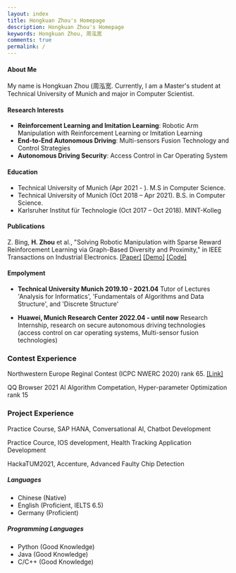 ```yaml
---
layout: index
title: Hongkuan Zhou's Homepage
description: Hongkuan Zhou's Homepage
keywords: Hongkuan Zhou, 周泓宽
comments: true
permalink: /
---
```


#### About Me

My name is Hongkuan Zhou (周泓宽. Currently, I am a Master's student at Technical University of Munich and major in Computer Scientist.

#### Research Interests

- **Reinforcement Learning and Imitation Learning**: Robotic Arm Manipulation with Reinforcement Learning or Imitation Learning
- **End-to-End Autonomous Driving**: Multi-sensors Fusion Technology and Control Strategies
- **Autonomous Driving Security**: Access Control in Car Operating System

#### Education

- Technical University of Munich (Apr 2021 - ). M.S in Computer Science.
- Technical University of Munich (Oct 2018 – Apr 2021). B.S. in Computer Science.
- Karlsruher Institut für Technologie  (Oct 2017 – Oct 2018). MINT-Kolleg

#### Publications

Z. Bing, **H. Zhou** et al., "Solving Robotic Manipulation with Sparse Reward Reinforcement Learning via Graph-Based Diversity and Proximity," in IEEE Transactions on Industrial Electronics. [[Paper]](https://ieeexplore.ieee.org/document/9772990) [[Demo]](https://videoviewsite.wixsite.com/gc-hgg) [[Code]](https://github.com/Hongkuan-Zhou/GC-HGG)

#### Empolyment

- **Technical University Munich 2019.10 - 2021.04** Tutor of Lectures 'Analysis for Informatics', 'Fundamentals of Algorithms and Data Structure', and 'Discrete Structure'

- **Huawei, Munich Research Center 2022.04 - until now** Research Internship, research on secure autonomous driving technologies (access control on car operating systems, Multi-sensor fusion technologies)

### Contest Experience

Northwestern Europe Reginal Contest (ICPC NWERC 2020) rank 65. [[Link]](https://2020.nwerc.eu/)

QQ Browser 2021 AI Algorithm Competation, Hyper-parameter Optimization rank 15

### Project Experience

Practice Course, SAP HANA, Conversational AI, Chatbot Development

Practice Cource, IOS development, Health Tracking Application Development

HackaTUM2021,  Accenture, Advanced Faulty Chip Detection

##### Languages

- Chinese (Native)
- English (Proficient, IELTS 6.5)
- Germany (Proficient)

##### Programming Languages

- Python (Good Knowledge)
- Java (Good Knowledge)
- C/C++ (Good Knowledge)


<!-- ### Social

{% for website in site.data.social %}
* {{ website.sitename }}：[@{{ website.name }}]({{ website.url }})
  {% endfor %} -->